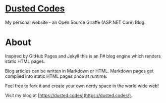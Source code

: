 # [Dusted Codes](https://dusted.codes/)

My personal website - an Open Source Giraffe (ASP.NET Core) Blog.

# About

Inspired by GitHub Pages and Jekyll this is an F# blog engine which renders static HTML pages.

Blog articles can be written in Markdown or HTML. Markdown pages get compiled into static HTML pages once at runtime.

Feel free to fork it and create your own nerdy space in the world wide web!

Visit my blog at [https://dusted.codes](https://dusted.codes/).